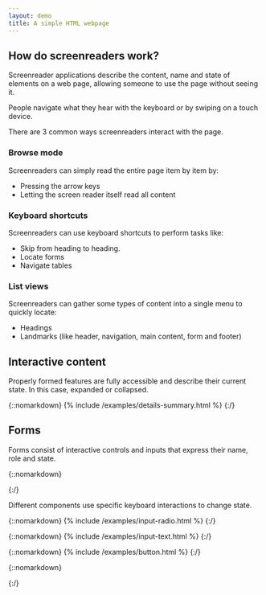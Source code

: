 ```yaml
---
layout: demo
title: A simple HTML webpage
---
```


## How do screenreaders work?

Screenreader applications describe the content, name and state of elements on a web page, allowing someone to use the page without seeing it.

People navigate what they hear with the keyboard or by swiping on a touch device.

There are 3 common ways screenreaders interact with the page.

### Browse mode

Screenreaders can simply read the entire page item by item by:

- Pressing the arrow keys
- Letting the screen reader itself read all content

### Keyboard shortcuts

Screenreaders can use keyboard shortcuts to perform tasks like: 

- Skip from heading to heading.
- Locate forms
- Navigate tables

### List views

Screenreaders can gather some types of content into a single menu to quickly locate:

- Headings
- Landmarks (like header, navigation, main content, form and footer)


## Interactive content

Properly formed features are fully accessible and describe their current state. In this case, expanded or collapsed.

{::nomarkdown}
{% include /examples/details-summary.html %}
{:/}


## Forms

Forms consist of interactive controls and inputs that express their name, role and state.

{::nomarkdown}
<form aria-label="Example form">
{:/}

Different components use specific keyboard interactions to change state.

{::nomarkdown}
{% include /examples/input-radio.html %}
{:/}

{::nomarkdown}
{% include /examples/input-text.html %}
{:/}

{::nomarkdown}
{% include /examples/button.html %}
{:/}

{::nomarkdown}
</form>
{:/}